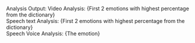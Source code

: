 Analysis Output:
Video Analysis: {First 2 emotions with highest percentage from the dictionary}  
Speech text Analysis: {First 2 emotions with highest percentage from the dictionary}  
Speech Voice Analysis: {The emotion}
